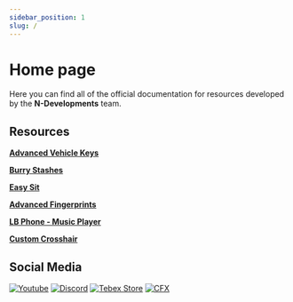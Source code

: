 ```yaml
---
sidebar_position: 1
slug: /
---
```


# Home page

Here you can find all of the official documentation for resources developed by the **N-Developments** team.

## Resources

**[Advanced Vehicle Keys](Advanced%20Vehicle%20Keys/Showcase)**

**[Burry Stashes](Burry%20Stashes/Showcase)**

**[Easy Sit](Easy%20Sit/Showcase)**

**[Advanced Fingerprints](Fingerprints/Showcase)**

**[LB Phone - Music Player](Music%20Player/Showcase)**

**[Custom Crosshair](Crosshair/Showcase)**

## Social Media
<!-- **[Youtube](https://www.youtube.com/@n-developments)**

**[Discord](https://discord.gg/mVUgnGjXQU)**

**[Tebex Store](https://nyambura.tebex.io)**

**[CFX Profile](https://forum.cfx.re/u/Nyambura)** -->

[![Youtube](https://cdn.discordapp.com/attachments/1103694279488065709/1108792832149438545/yt.jpg 'Youtube')](https://www.youtube.com/@n-developments)
[![Discord](https://cdn.discordapp.com/attachments/1103694279488065709/1108792831486742548/discord.jpg 'Discord')](https://discord.gg/mVUgnGjXQU)
[![Tebex Store](https://cdn.discordapp.com/attachments/1103694279488065709/1108792831851626546/tebex.jpg 'Tebex Store')](https://nyambura.tebex.io)
[![CFX](https://cdn.discordapp.com/attachments/1103694279488065709/1108792831126028289/cfx.jpg 'CFX')](https://forum.cfx.re/u/Nyambura)